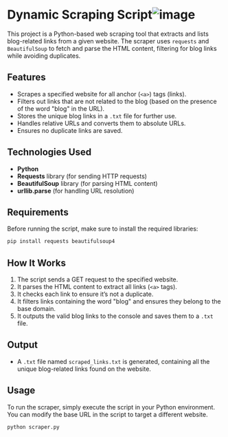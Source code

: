 
# Dynamic Scraping Script![image](https://github.com/user-attachments/assets/963cc982-f133-422f-a66d-acbb784265b5)

This project is a Python-based web scraping tool that extracts and lists blog-related links from a given website. The scraper uses `requests` and `BeautifulSoup` to fetch and parse the HTML content, filtering for blog links while avoiding duplicates.

## Features

- Scrapes a specified website for all anchor (`<a>`) tags (links).
- Filters out links that are not related to the blog (based on the presence of the word "blog" in the URL).
- Stores the unique blog links in a `.txt` file for further use.
- Handles relative URLs and converts them to absolute URLs.
- Ensures no duplicate links are saved.

## Technologies Used

- **Python**  
- **Requests** library (for sending HTTP requests)  
- **BeautifulSoup** library (for parsing HTML content)  
- **urllib.parse** (for handling URL resolution)

## Requirements

Before running the script, make sure to install the required libraries:

```bash
pip install requests beautifulsoup4
```

## How It Works

1. The script sends a GET request to the specified website.
2. It parses the HTML content to extract all links (`<a>` tags).
3. It checks each link to ensure it’s not a duplicate.
4. It filters links containing the word "blog" and ensures they belong to the base domain.
5. It outputs the valid blog links to the console and saves them to a `.txt` file.

## Output

- A `.txt` file named `scraped_links.txt` is generated, containing all the unique blog-related links found on the website.

## Usage

To run the scraper, simply execute the script in your Python environment. You can modify the base URL in the script to target a different website.

```bash
python scraper.py
```
